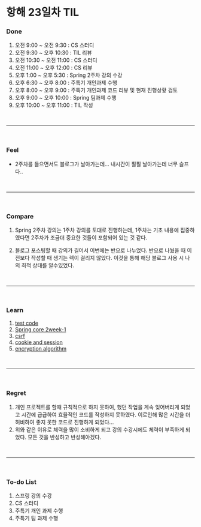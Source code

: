 # 항해 23일차 TIL

 ### Done
 1) 오전 9:00 ~ 오전 9:30 : CS 스터디
 2) 오전 9:30 ~ 오후 10:30 : TIL 리뷰 
 3) 오전 10:30 ~ 오전 11:00 : CS 스터디
 4) 오전 11:00 ~ 오후 12:00 : CS 리뷰
 5) 오후 1:00 ~ 오후 5:30 : Spring 2주차 강의 수강
 6) 오후 6:30 ~ 오후 8:00 : 주특기 개인과제 수행
 7) 오후 8:00 ~ 오후 9:00 : 주특기 개인과제 코드 리뷰 및 현재 진행상황 검토
 8) 오후 9:00 ~ 오후 10:00 : Spring 팀과제 수행
 9) 오후 10:00 ~ 오후 11:00 : TIL 작성

<br />
<hr>
<br />

### Feel
  - 2주차를 들으면서도 블로그가 날아가는데... 내시간이 훨훨 날아가는데 너무 슬프다..

<br />
<hr>
<br />

### Compare
  1. Spring 2주차 강의는 1주차 강의를 토대로 진행하는데, 1주차는 기초 내용에 집중하였다면 2주차가 조금더 중요한 것들이 포함되어 있는 것 같다.
  
  2. 블로그 포스팅할 때 강의가 길어서 이번에는 반으로 나누었다. 반으로 나눴을 때 이전보다 작성할 때 생기는 렉이 걸리지 않았다. 이것을 통해 해당 블로그 사용 시 나의 최적 상태를 알수있었다.

<br />
<hr>
<br />

### Learn
  1. [test code](https://github.com/bang-star/TIL/blob/main/programming/test_code.md)
  2. [Spring core 2week-1](https://to-be-a-artist.tistory.com/120)
  3. [csrf](https://github.com/bang-star/TIL/blob/main/web/csrf.md)
  4. [cookie and session](https://github.com/bang-star/TIL/blob/main/web/cookie_and_session.md)
  5. [encryption algorithm](https://github.com/bang-star/TIL/blob/main/programming/encryption%20algorithm.md)
  
<br />
<hr>
<br />

### Regret 
  1. 개인 프로젝트를 할때 규칙적으로 하지 못하여, 했던 작업을 계속 잊어버리게 되었고 시간에 급급하여 효율적인 코드를 작성하지 못하였다. 이로인해 많은 시간을 더 허비하여 좋지 못한 코드로 진행하게 되었다...
  2. 위와 같은 이유로 체력을 많이 소비하게 되고 강의 수강시에도 체력이 부족하게 되었다. 모든 것을 반성하고 반성해야겠다.
   
<br />
<hr>
<br />

### To-do List 
  1. 스프링 강의 수강
  2. CS 스터디
  3. 주특기 개인 과제 수행
  4. 주특기 팀 과제 수행
